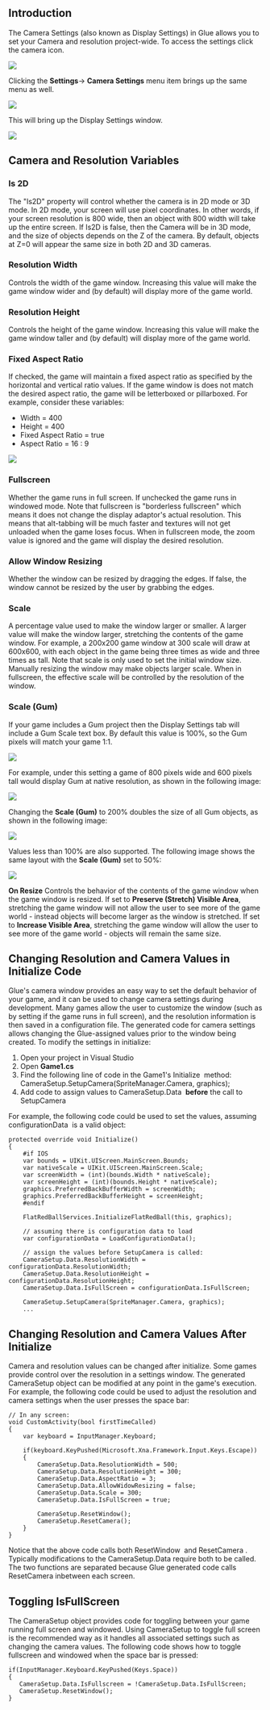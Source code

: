 ## Introduction

The Camera Settings (also known as Display Settings) in Glue allows you to set your Camera and resolution project-wide. To access the settings click the camera icon.

![](/media/2022-12-img_639a5e39a39d6.png)

Clicking the **Settings**-\> **Camera Settings** menu item brings up the same menu as well.

![](/media/2020-04-img_5e86035ed6651.png)

This will bring up the Display Settings window.

![](/media/2022-12-img_639a5e763ecab.png)

## Camera and Resolution Variables

### Is 2D

The "Is2D" property will control whether the camera is in 2D mode or 3D mode. In 2D mode, your screen will use pixel coordinates. In other words, if your screen resolution is 800 wide, then an object with 800 width will take up the entire screen. If Is2D is false, then the Camera will be in 3D mode, and the size of objects depends on the Z of the camera. By default, objects at Z=0 will appear the same size in both 2D and 3D cameras.

### Resolution Width

Controls the width of the game window. Increasing this value will make the game window wider and (by default) will display more of the game world.

### Resolution Height

Controls the height of the game window. Increasing this value will make the game window taller and (by default) will display more of the game world.

### Fixed Aspect Ratio

If checked, the game will maintain a fixed aspect ratio as specified by the horizontal and vertical ratio values. If the game window is does not match the desired aspect ratio, the game will be letterboxed or pillarboxed. For example, consider these variables:

-   Width = 400
-   Height = 400
-   Fixed Aspect Ratio = true
-   Aspect Ratio = 16 : 9

![](/media/2018-04-img_5ac5950d11861.png)

### Fullscreen

Whether the game runs in full screen. If unchecked the game runs in windowed mode. Note that fullscreen is "borderless fullscreen" which means it does not change the display adaptor's actual resolution. This means that alt-tabbing will be much faster and textures will not get unloaded when the game loses focus. When in fullscreen mode, the zoom value is ignored and the game will display the desired resolution.

### Allow Window Resizing

Whether the window can be resized by dragging the edges. If false, the window cannot be resized by the user by grabbing the edges.

### Scale

A percentage value used to make the window larger or smaller. A larger value will make the window larger, stretching the contents of the game window. For example, a 200x200 game window at 300 scale will draw at 600x600, with each object in the game being three times as wide and three times as tall. Note that scale is only used to set the initial window size. Manually resizing the window may make objects larger scale. When in fullscreen, the effective scale will be controlled by the resolution of the window.

### Scale (Gum)

If your game includes a Gum project then the Display Settings tab will include a Gum Scale text box. By default this value is 100%, so the Gum pixels will match your game 1:1.

![](/media/2020-09-img_5f72b0da6a76d.png)

For example, under this setting a game of 800 pixels wide and 600 pixels tall would display Gum at native resolution, as shown in the following image:

![](/media/2020-09-img_5f72b12b694db.png)

Changing the **Scale (Gum)** to 200% doubles the size of all Gum objects, as shown in the following image:

![](/media/2020-09-img_5f72b1674a6e0.png)

Values less than 100% are also supported. The following image shows the same layout with the **Scale (Gum)** set to 50%:

![](/media/2020-09-img_5f72b19f152ca.png)

**On Resize** Controls the behavior of the contents of the game window when the game window is resized. If set to **Preserve (Stretch) Visible Area**, stretching the game window will not allow the user to see more of the game world - instead objects will become larger as the window is stretched. If set to **Increase Visible Area**, stretching the game window will allow the user to see more of the game world - objects will remain the same size.

## Changing Resolution and Camera Values in Initialize Code

Glue's camera window provides an easy way to set the default behavior of your game, and it can be used to change camera settings during development. Many games allow the user to customize the window (such as by setting if the game runs in full screen), and the resolution information is then saved in a configuration file. The generated code for camera settings allows changing the Glue-assigned values prior to the window being created. To modify the settings in initialize:

1.  Open your project in Visual Studio
2.  Open **Game1.cs**
3.  Find the following line of code in the Game1's Initialize  method: CameraSetup.SetupCamera(SpriteManager.Camera, graphics);
4.  Add code to assign values to CameraSetup.Data  **before** the call to SetupCamera

For example, the following code could be used to set the values, assuming configurationData  is a valid object:

``` lang:c#
protected override void Initialize()
{
    #if IOS
    var bounds = UIKit.UIScreen.MainScreen.Bounds;
    var nativeScale = UIKit.UIScreen.MainScreen.Scale;
    var screenWidth = (int)(bounds.Width * nativeScale);
    var screenHeight = (int)(bounds.Height * nativeScale);
    graphics.PreferredBackBufferWidth = screenWidth;
    graphics.PreferredBackBufferHeight = screenHeight;
    #endif

    FlatRedBallServices.InitializeFlatRedBall(this, graphics);

    // assuming there is configuration data to load
    var configurationData = LoadConfigurationData();

    // assign the values before SetupCamera is called:
    CameraSetup.Data.ResolutionWidth = configurationData.ResolutionWidth;
    CameraSetup.Data.ResolutionHeight = configurationData.ResolutionHeight;
    CameraSetup.Data.IsFullScreen = configurationData.IsFullScreen;

    CameraSetup.SetupCamera(SpriteManager.Camera, graphics);
    ...
```

## Changing Resolution and Camera Values After Initialize

Camera and resolution values can be changed after initialize. Some games provide control over the resolution in a settings window. The generated CameraSetup object can be modified at any point in the game's execution. For example, the following code could be used to adjust the resolution and camera settings when the user presses the space bar:

``` lang:c#
// In any screen:
void CustomActivity(bool firstTimeCalled)
{
    var keyboard = InputManager.Keyboard;
    
    if(keyboard.KeyPushed(Microsoft.Xna.Framework.Input.Keys.Escape))
    {
        CameraSetup.Data.ResolutionWidth = 500;
        CameraSetup.Data.ResolutionHeight = 300;
        CameraSetup.Data.AspectRatio = 3;
        CameraSetup.Data.AllowWidowResizing = false;
        CameraSetup.Data.Scale = 300;
        CameraSetup.Data.IsFullScreen = true;

        CameraSetup.ResetWindow();
        CameraSetup.ResetCamera();
    }
}
```

Notice that the above code calls both ResetWindow  and ResetCamera . Typically modifications to the CameraSetup.Data require both to be called. The two functions are separated because Glue generated code calls ResetCamera inbetween each screen.

## Toggling IsFullScreen

The CameraSetup object provides code for toggling between your game running full screen and windowed. Using CameraSetup to toggle full screen is the recommended way as it handles all associated settings such as changing the camera values. The following code shows how to toggle fullscreen and windowed when the space bar is pressed:

    if(InputManager.Keyboard.KeyPushed(Keys.Space))
    {
       CameraSetup.Data.IsFullscreen = !CameraSetup.Data.IsFullScreen;
       CameraSetup.ResetWindow();
    }

